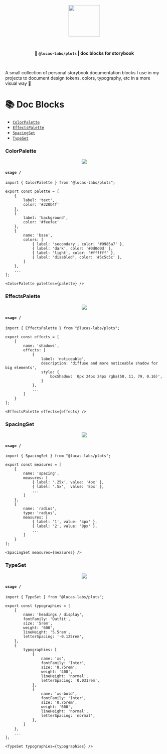 <p align="center"><img src="./packages/assets/logo-with-text.svg" height="100"></p>

<br/>

<p align="center">
<strong>
📘 <code>@lucas-labs/plots</code> | doc blocks for storybook
</strong>
</p>

<br/>

A small collection of personal storybook documentation blocks I use in my projects to document design tokens, colors, typography, etc in a more visual way 🧉

# 📚 Doc Blocks

- [`ColorPalette`](#colorpalette)
- [`EffectsPalette`](#effectspalette)
- [`SpacingSet`](#spacingset)
- [`TypeSet`](#typeset)

### ColorPalette

<p align="center"><img src="./packages/assets/doc-snaps/color-palette.png"></p>

#### `usage /`

```tsx
import { ColorPalette } from "@lucas-labs/plots";

export const palette = [
    {
        label: 'text',
        color: '#320b4f'
    },
    {
        label: 'background',
        color: '#feefec'
    },
    {
        name: 'base',
        colors: [
            { label: 'secondary', color: '#9985a7' },
            { label: 'dark', color: '#0d0d0d' },
            { label: 'light', color: '#ffffff' },
            { label: 'disabled', color: '#5c5c5c' },
        ]
    },
    ...
];

<ColorPalette palettes={palette} />
```

### EffectsPalette

<p align="center"><img src="./packages/assets/doc-snaps/effects-palette.png"></p>

#### `usage /`

```tsx
import { EffectsPalette } from "@lucas-labs/plots";

export const effects = [
    {
        name: 'shadows',
        effects: [
            {
                label: 'noticeable',
                description: 'diffuse and more noticeable shadow for big elements',
                style: {
                    boxShadow: '0px 24px 24px rgba(50, 11, 79, 0.16)',
                }
            },
            ...
        ]
    }
];

<EffectsPalette effects={effects} />
```

### SpacingSet

<p align="center"><img src="./packages/assets/doc-snaps/spacing-set.png"></p>

#### `usage /`

```tsx
import { SpacingSet } from "@lucas-labs/plots";

export const measures = [
    {
        name: 'spacing',
        measures: [
            { label: '.25x', value: '4px' },
            { label: '.5x',  value: '8px' },
            ...
        ]                  
    },
    {
        name: 'radius',
        type: 'radius',
        measures: [
            { label: '1', value: '4px' },
            { label: '2', value: '8px' },
            ...
        ] 
    }
];

<SpacingSet measures={measures} />
```

### TypeSet

<p align="center"><img src="./packages/assets/doc-snaps/type-set.png"></p>

#### `usage /`

```tsx
import { TypeSet } from "@lucas-labs/plots";

export const typographies = [
    {
        name: 'headings / display',
        fontFamily: 'Outfit',
        size: '5rem',
        weight: '600',
        lineHeight: '5.5rem',
        letterSpacing: '-0.125rem',
    },
    {
        typographies: [
            {
                name: 'xs',
                fontFamily: 'Inter',
                size: '0.75rem',
                weight: '400',
                lineHeight: 'normal',
                letterSpacing: '0.031rem',
            }, 
            {
                name: 'xs-bold',
                fontFamily: 'Inter',
                size: '0.75rem',
                weight: '600',
                lineHeight: 'normal',
                letterSpacing: 'normal',
            },
        ]
    },
    ...
];

<TypeSet typographies={typographies} />
```

